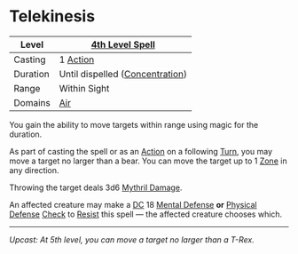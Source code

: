 # Telekinesis

| Level    | [4th Level Spell](4th%20Level%20Spells.md)                           |
| -------- | --------------------------------------------------------------------- |
| Casting  | 1 [Action](../../../../Game%20Procedures/Core%20Procedures/Action.md) |
| Duration | Until dispelled ([Concentration](../../Concentration.md))             |
| Range    | Within Sight                                                          |
| Domains  | [Air](../../Spell%20Domains/Air.md)                                   |

You gain the ability to move targets within range using magic for the duration.

As part of casting the spell or as an [Action](../../../../Game%20Procedures/Core%20Procedures/Action.md) on a following [Turn](../../../../Game%20Procedures/Core%20Procedures/Turn.md), you may move a target no larger than a bear. You can move the target up to 1 [Zone](../../../../Game%20Procedures/Core%20Procedures/Zone.md) in any direction.

Throwing the target deals 3d6 [Mythril Damage](../../../../Game%20Procedures/Combat/Damage%20Types/Mythril%20Damage.md).

An affected creature may make a [DC](../../../../Game%20Procedures/Core%20Procedures/DC.md) 18 [Mental Defense](../../../../Player%20Characters/Derived%20Statistics/Mental%20Defense.md) **or** [Physical Defense](../../../../Player%20Characters/Derived%20Statistics/Physical%20Defense.md) [Check](../../../../Game%20Procedures/Core%20Procedures/Check.md) to [Resist](../../Resist.md) this spell — the affected creature chooses which.

---
*Upcast: At 5th level, you can move a target no larger than a T-Rex.*

